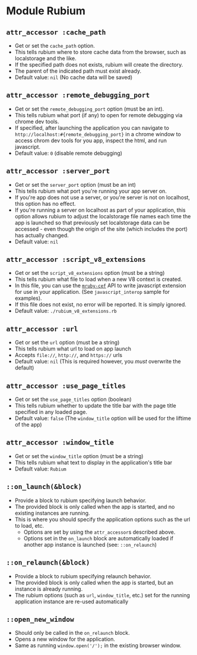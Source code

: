 # Module Rubium

## `attr_accessor :cache_path`
- Get or set the `cache_path` option.
- This tells rubium where to store cache data from the browser,
  such as localstorage and the like.
- If the specified path does not exists, rubium will create the directory.
- The parent of the indicated path must exist already.
- Default value: `nil` (No cache data will be saved)

## `attr_accessor :remote_debugging_port`
- Get or set the `remote_debugging_port` option (must be an int).
- This tells rubium what port (if any) to open for remote debugging
  via chrome dev tools.
- If specified, after launching the application you can navigate to
  `http://localhost:#{remote_debugging_port}` in a chrome window to
  access chrom dev tools for you app, inspect the html, and run javascript.
- Default value: `0` (disable remote debugging)

## `attr_accessor :server_port`
- Get or set the `server_port` option (must be an int)
- This tells rubium what port you're running your app server on.
- If you're app does not use a server, or you're server is not on localhost,
  this option has no effect.
- If you're running a server on localhost as part of your application, this
  option allows rubium to adjust the localstorage file names each time
  the app is launched so that previously set localstorage data can be accessed -
  even though the origin of the site (which includes the port) has actually changed.
- Default value: `nil`

## `attr_accessor :script_v8_extensions`
- Get or set the `script_v8_extensions` option (must be a string)
- This tells rubium what file to load when a new V8 context is created.
- In this file, you can use the [`mruby-cef`](https://github.com/jbreeden/mruby-cef/blob/master/doc/src/mruby_cef_v8.md)
  API to write javascript extension for use in your application. (See `javascript_interop` sample for examples).
- If this file does not exist, no error will be reported. It is simply ignored.
- Default value: `./rubium_v8_extensions.rb`

## `attr_accessor :url`
- Get or set the `url` option (must be a string)
- This tells rubium what url to load on app launch
- Accepts `file://`, `http://`, and `https://` urls
- Default value: `nil` (This is required however, you _must_ overwrite the default)

## `attr_accessor :use_page_titles`
- Get or set the `use_page_titles` option (boolean)
- This tells rubium whether to update the title bar with the page title specified in
  any loaded page.
- Default value: `false` (The `window_title` option will be used for the liftime of the app)

## `attr_accessor :window_title`
- Get or set the `window_title` option (must be a string)
- This tells rubium what text to display in the application's title bar
- Default value: `Rubium`

## `::on_launch(&block)`
- Provide a block to rubium specifying launch behavior.
- The provided block is only called when the app is started, and no existing
  instances are running.
- This is where you should specify the application options such as the url to load, etc.
  + Options are set by using the `attr_accessor`s described above.
  + Options set in the `on_launch` block are automatically loaded if another
    app instance is launched (see: `::on_relaunch`)

## `::on_relaunch(&block)`
- Provide a block to rubium specifying relaunch behavior.
- The provided block is only called when the app is started, but an instance
  is already running.
- The rubium options (such as `url`, `window_title`, etc.) set for the running
  application instance are re-used automatically

## `::open_new_window`
- Should only be called in the `on_relaunch` block.
- Opens a new window for the application.
- Same as running `window.open('/');` in the existing browser window.
